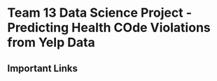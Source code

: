 # Team 13 Data Science Project - Predicting Health COde Violations from Yelp Data

## Important Links

